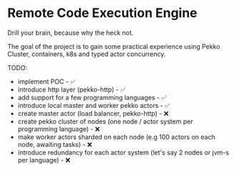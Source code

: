 # Remote Code Execution Engine

Drill your brain, because why the heck not.

The goal of the project is to gain some practical experience using Pekko Cluster, containers, k8s and typed actor concurrency.

TODO:
- implement POC - ✅
- introduce http layer (pekko-http) - ✅
- add support for a few programming languages - ✅
- introduce local master and worker pekko actors - ✅
- create master actor (load balancer, pekko-http) - ❌
- create pekko cluster of nodes (one node / actor system per programming language) - ❌
- make worker actors sharded on each node (e.g 100 actors on each node, awaiting tasks) - ❌
- introduce redundancy for each actor system (let's say 2 nodes or jvm-s per language) - ❌



